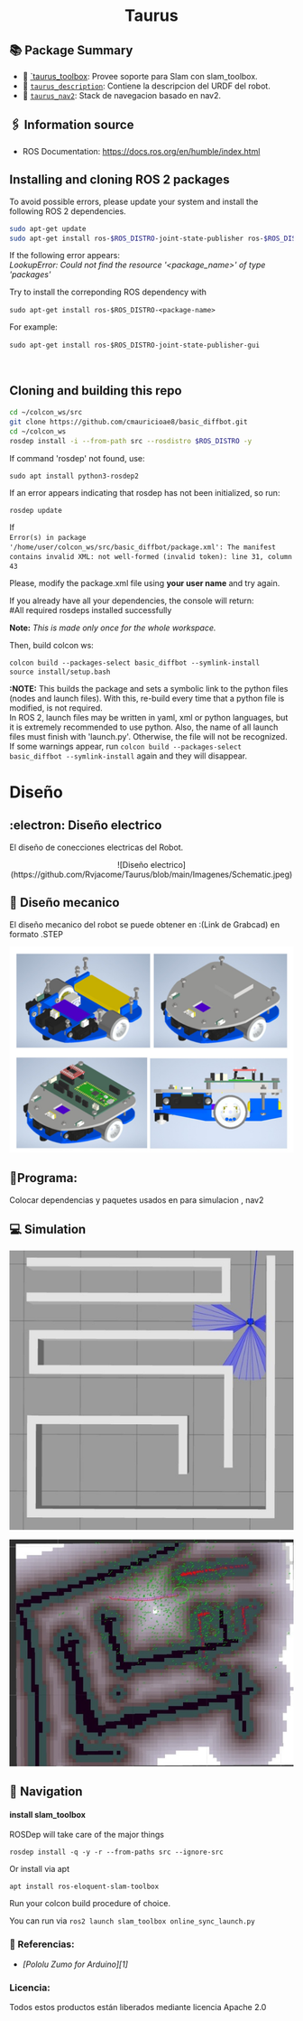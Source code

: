 <div align="center">

  # Taurus
</div>

## :books: Package Summary

- :rocket: [`taurus_toolbox](./taurus_toolbox): Provee soporte para Slam con slam_toolbox.
- :robot: [`taurus_description`](./taurus_description): Contiene la descripcion del URDF del robot.
- :ledger: [`taurus_nav2`](./taurus_nav2): Stack de navegacion basado en nav2.

## :paperclips: Information source
- ROS Documentation: https://docs.ros.org/en/humble/index.html

## Installing and cloning ROS 2 packages

To avoid possible errors, please update your system and install the following ROS 2 dependencies.

```bash
sudo apt-get update
sudo apt-get install ros-$ROS_DISTRO-joint-state-publisher ros-$ROS_DISTRO-xacro ros-$ROS_DISTRO-joint-state-publisher-gui ros-$ROS_DISTRO-tf2-* ros-$ROS_DISTRO-gazebo-* ros-$ROS_DISTRO-rviz-default-plugins
```

If the following error appears:<br>
_LookupError: Could not find the resource '<package_name>' of type 'packages'_

Try to install the correponding ROS dependency with

`sudo apt-get install ros-$ROS_DISTRO-<package-name>`

For example:

`sudo apt-get install ros-$ROS_DISTRO-joint-state-publisher-gui`

<br>


## Cloning and building this repo

```bash
cd ~/colcon_ws/src
git clone https://github.com/cmauricioae8/basic_diffbot.git
cd ~/colcon_ws
rosdep install -i --from-path src --rosdistro $ROS_DISTRO -y
```

If command 'rosdep' not found, use:

```
sudo apt install python3-rosdep2
```

If an error appears indicating that rosdep has not been initialized, so run:
```
rosdep update
```

If <br>
`Error(s) in package '/home/user/colcon_ws/src/basic_diffbot/package.xml':
The manifest contains invalid XML:
not well-formed (invalid token): line 31, column 43`
<br>

Please, modify the package.xml file using **your user name** and try again.


If you already have all your dependencies, the console will return:<br>
#All required rosdeps installed successfully

**Note:** _This is made only once for the whole workspace._

Then, build colcon ws:
```
colcon build --packages-select basic_diffbot --symlink-install
source install/setup.bash
```

**:NOTE:** This builds the package and sets a symbolic link to the python files (nodes and launch files). With this, re-build every time that a python file is modified, is not required.<br>
In ROS 2, launch files may be written in yaml, xml or python languages, but it is extremely recommended to use python. Also, the name of all launch files must finish with 'launch.py'. Otherwise, the file will not be recognized.<br>
If some warnings appear, run `colcon build --packages-select basic_diffbot --symlink-install` again and they will disappear.


#  Diseño
## :electron: Diseño electrico
El diseño de conecciones electricas del Robot.

<div align="center">
![Diseño electrico](https://github.com/Rvjacome/Taurus/blob/main/Imagenes/Schematic.jpeg)
</div>


## :mechanical_arm: Diseño mecanico
El diseño mecanico del robot se puede obtener en :(Link de Grabcad) en formato .STEP

<div align="center">

  ![ensamblado](https://github.com/Rvjacome/Taurus/blob/main/Imagenes/Robot.jpeg)
</div>

## :rocket:Programa:
Colocar dependencias y paquetes usados en para simulacion , nav2


## :computer: Simulation

<div align="center">
  
  ![gazebo](https://github.com/Rvjacome/Taurus/blob/main/Imagenes/gazebo.jpeg)
</div>


<div align="center">

  ![nav2](https://github.com/Rvjacome/Taurus/blob/main/Imagenes/navegation.jpeg)
</div>


## :compass: Navigation
#### install slam_toolbox

ROSDep will take care of the major things

```
rosdep install -q -y -r --from-paths src --ignore-src
```

Or install via apt

```
apt install ros-eloquent-slam-toolbox
```

Run your colcon build procedure of choice.

You can run via `ros2 launch slam_toolbox online_sync_launch.py`
### :star2: Referencias:

* *[Pololu Zumo for Arduino][1]*


### Licencia:
Todos estos productos están liberados mediante licencia Apache 2.0

